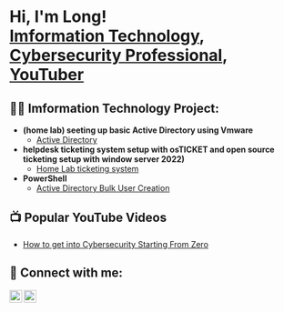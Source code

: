 <h1>Hi, I'm Long! <br/><a href="https://github.com/Vu-citizen">Imformation Technology</a>, <a href="https://github.com/Vu-citizen">Cybersecurity Professional</a>, <a href="https://github.com/Vu-citizen">YouTuber</a></h1>

<h2>👨‍💻 Imformation Technology Project:</h2>

- <b> (home lab) seeting up basic Active Directory using Vmware</b>
  - [Active Directory](https://github.com/Vu-citizen/Active-Directory-homelab)
- <b>helpdesk ticketing system setup with osTICKET and open source ticketing setup with window server 2022)</b>
  - [Home Lab ticketing system](https://github.com/Vu-citizen/Home-lab-OSticket-setup) </b></i>
- <b>PowerShell</b>
  - [Active Directory Bulk User Creation](https://github.com/Vu-citizen)

<h2>📺 Popular YouTube Videos</h2>

- [How to get into Cybersecurity Starting From Zero](https://github.com/Vu-citizen)

<h2> 🤳 Connect with me:</h2>

[<img align="left" alt="LongVu | LinkedIn" width="22px" src="https://cdn.jsdelivr.net/npm/simple-icons@v3/icons/linkedin.svg" />][linkedin]
[<img align="left" alt="LongVu | Instagram" width="22px" src="https://cdn.jsdelivr.net/npm/simple-icons@v3/icons/instagram.svg" />][instagram]

[instagram]: https://github.com/Vu-citizen
[linkedin]: https://github.com/Vu-citizen
